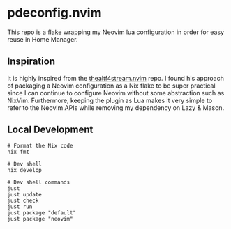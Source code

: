 # pdeconfig.nvim

This repo is a flake wrapping my Neovim lua configuration in order for easy reuse in Home Manager.

## Inspiration
It is highly inspired from the [thealtf4stream.nvim](https://github.com/ALT-F4-LLC/thealtf4stream.nvim) repo. I found his approach of packaging a Neovim configuration as a Nix flake to be super practical since I can continue to configure Neovim without some abstraction such as NixVim. Furthermore, keeping the plugin as Lua makes it very simple to refer to the Neovim APIs while removing my dependency on Lazy & Mason.

## Local Development

```shell
# Format the Nix code 
nix fmt

# Dev shell
nix develop

# Dev shell commands
just
just update
just check
just run
just package "default"
just package "neovim"
```
